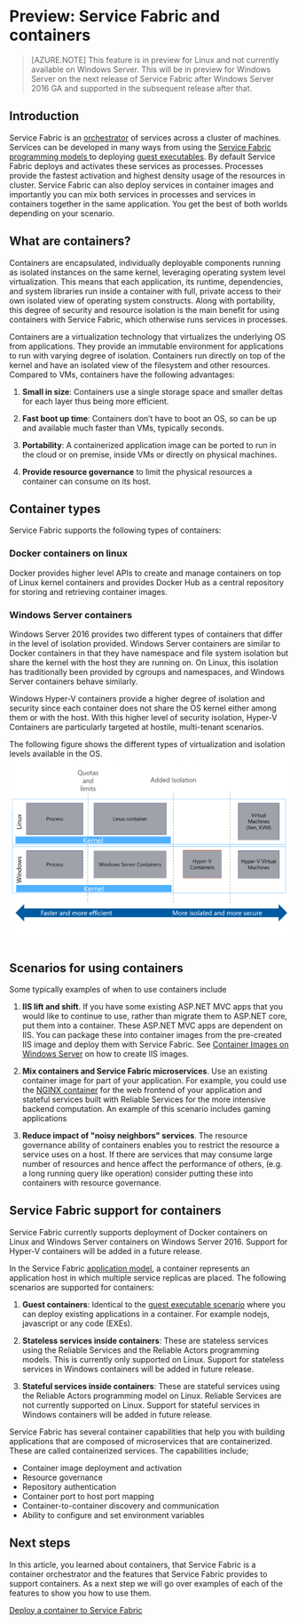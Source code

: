 <properties
   pageTitle="Overview of Service Fabric and Containers | Microsoft Azure"
   description="An overview of Service Fabric and the use of containers to deploy microservice applications. This article provides an overview of how containers can be used and the capabilities available in Service Fabric"
   services="service-fabric"
   documentationCenter=".net"
   authors="msfussell"
   manager=""
   editor=""/>

<tags
   ms.service="service-fabric"
   ms.devlang="dotnet"
   ms.topic="article"
   ms.tgt_pltfrm="NA"
   ms.workload="NA"
   ms.date="09/25/2016"
   ms.author="msfussell"/>

# Preview: Service Fabric and containers 

>[AZURE.NOTE] This feature is in preview for Linux and not currently available on Windows Server. This will be in preview for Windows Server on the next release of Service Fabric after Windows Server 2016 GA and supported in the subsequent release after that.

## Introduction
Service Fabric is an [orchestrator](service-fabric-cluster-resource-manager-introduction.md) of services across a cluster of machines. Services can be developed in many ways from using the [Service Fabric programming models ](service-fabric-choose-framework.md) to deploying [guest executables](service-fabric-deploy-existing-app.md). By default Service Fabric deploys and activates these services as processes. Processes provide the fastest activation and highest density usage of the resources in cluster. Service Fabric can also deploy services in container images and importantly you can mix both services in processes and services in containers together in the same application. You get the best of both worlds depending on your scenario.

## What are containers?
Containers are encapsulated, individually deployable components running as isolated instances on the same kernel, leveraging operating system level virtualization. This means that each application, its runtime, dependencies, and system libraries run inside a container with full, private access to their own isolated view of operating system constructs. Along with portability, this degree of security and resource isolation is the main benefit for using containers with Service Fabric, which otherwise runs services in processes. 

Containers are a virtualization technology that virtualizes the underlying OS from applications. They provide an immutable environment for applications to run with varying degree of isolation. Containers run directly on top of the kernel and have an isolated view of the filesystem and other resources. Compared to VMs, containers have the following advantages:

1.  **Small in size**: Containers use a single storage space and smaller deltas for each layer thus being more efficient.

2.  **Fast boot up time**: Containers don’t have to boot an OS, so can be up and available much faster than VMs, typically seconds.

3.  **Portability**: A containerized application image can be ported to run in the cloud or on premise, inside VMs or directly on physical machines.

4.  **Provide resource governance** to limit the physical resources a container can consume on its host.

## Container types
Service Fabric supports the following types of containers:

### Docker containers on linux
Docker provides higher level APIs to create and manage containers on top of Linux kernel containers and provides Docker Hub as a central repository for storing and retrieving container images. 

### Windows Server containers
Windows Server 2016 provides two different types of containers that differ in the level of isolation provided. Windows Server containers are similar to Docker containers in that they have namespace and file system isolation but share the kernel with the host they are running on. On Linux, this isolation has traditionally been provided by cgroups and namespaces, and Windows Server containers behave similarly. 

Windows Hyper-V containers provide a higher degree of isolation and security since each container does not share the OS kernel either among them or with the host. With this higher level of security isolation, Hyper-V Containers are particularly targeted at hostile, multi-tenant scenarios.

The following figure shows the different types of virtualization and isolation levels available in the OS.
![Service Fabric platform][Image1]

## Scenarios for using containers
Some typically examples of when to use containers include

1. **IIS lift and shift**. If you have some existing ASP.NET MVC apps that you would like to continue to use, rather than migrate them to ASP.NET core, put them into a container. These ASP.NET MVC apps are dependent on IIS. You can package these into container images from the pre-created IIS image and deploy them with Service Fabric. See [Container Images on Windows Server](https://msdn.microsoft.com/virtualization/windowscontainers/quick_start/quick_start_images) on how to create IIS images.


2. **Mix containers and Service Fabric microservices**. Use an existing container image for part of your application. For example, you could use the [NGINX container](https://hub.docker.com/_/nginx/) for the web frontend of your application and stateful services built with Reliable Services for the more intensive backend computation. An example of this scenario includes gaming applications


3. **Reduce impact of "noisy neighbors" services**. The resource governance ability of containers enables you to restrict the resource a service uses on a host. If there are services that may consume large number of resources and hence affect the performance of others, (e.g. a long running query like operation) consider putting these into containers with resource governance.

## Service Fabric support for containers
Service Fabric currently supports deployment of Docker containers on Linux and Windows Server containers on Windows Server 2016. Support for Hyper-V containers will be added in a future release. 

In the Service Fabric [application model](service-fabric-application-model.md), a container represents an application host in which multiple service replicas are placed. The following scenarios are supported for containers:

1.	**Guest containers**: Identical to the [guest executable scenario](service-fabric-deploy-existing-app.md)  where you can deploy existing applications in a container. For example nodejs, javascript or any code (EXEs).


2.	**Stateless services inside containers**: These are stateless services using the Reliable Services and the Reliable Actors programming models. This is currently only supported on Linux. Support for stateless services in Windows containers will be added in future release.

 
3.	**Stateful services inside containers**: These are stateful services using the Reliable Actors programming model on Linux. Reliable Services are not currently supported on Linux.  Support for stateful services in Windows containers will be added in future release.

Service Fabric has several container capabilities that help you with building applications that are composed of microservices that are containerized. These are called containerized services. The capabilities include;

- Container image deployment and activation
- Resource governance
- Repository authentication
- Container port to host port mapping
- Container-to-container discovery and communication
- Ability to configure and set environment variables

## Next steps
In this article, you learned about containers, that Service Fabric is a container orchestrator and the features that Service Fabric provides to support containers. As a next step we will go over examples of each of the features to show you how to use them. 

[Deploy a container to Service Fabric](service-fabric-deploy-container.md)

[Image1]: media/service-fabric-containers/Service-Fabric-Types-of-Isolation.png

